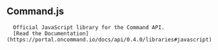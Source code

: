 ## Command.js
      Official JavaScript library for the Command API.
      [Read the Documentation](https://portal.oncommand.io/docs/api/0.4.0/libraries#javascript)
    